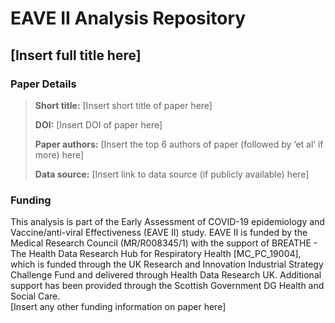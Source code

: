 # EAVE II Analysis Repository
## [Insert full title here]  

### Paper Details
> **Short title:** [Insert short title of paper here]
>
>**DOI:** [Insert DOI of paper here]
>
>**Paper authors:** [Insert the top 6 authors of paper (followed by ‘et al’ if more) here]
>
>**Data source:** [Insert link to data source (if publicly available) here]

### Funding
This analysis is part of the Early Assessment of COVID-19 epidemiology and Vaccine/anti-viral Effectiveness (EAVE II) study. EAVE II is funded by the Medical Research Council (MR/R008345/1) with the support of BREATHE - The Health Data Research Hub for Respiratory Health [MC_PC_19004], which is funded through the UK Research and Innovation Industrial Strategy Challenge Fund and delivered through Health Data Research UK. Additional support has been provided through the Scottish Government DG Health and Social Care.  
[Insert any other funding information on paper here]
